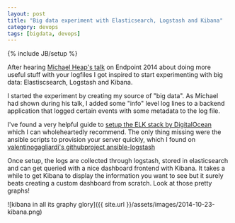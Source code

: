 ```yaml
---
layout: post
title: "Big data experiment with Elasticsearch, Logstash and Kibana"
category: devops
tags: [bigdata, devops]
---
```

{% include JB/setup %}

After hearing [Michael Heap's talk](http://endpointcon.com/posts/2014/07/01/michael-heap/) on Endpoint 2014 about doing more useful stuff with your logfiles I got inspired to start experimenting with big data: Elastiscsearch, Logstash and Kibana. 

I started the experiment by creating my source of "big data". As Michael had shown during his talk, I added some "info" level log lines to a backend application that logged certain events with some metadata to the log file. 

I've found a very helpful guide to [setup the ELK stack by DigitalOcean](https://www.digitalocean.com/community/tutorials/how-to-use-logstash-and-kibana-to-centralize-and-visualize-logs-on-ubuntu-14-04) which I can wholeheartedly recommend. The only thing missing were the ansible scripts to provision your server quickly, which I found on [valentinogagliardi's githubproject ansible-logstash](https://github.com/valentinogagliardi/ansible-logstash)

Once setup, the logs are collected through logstash, stored in elasticsearch and can get queried with a nice dashboard frontend with Kibana. It takes a while to get Kibana to display the information you want to see but it surely beats creating a custom dashboard from scratch. Look at those pretty graphs!

![kibana in all its graphy glory]({{ site.url }}/assets/images/2014-10-23-kibana.png) 